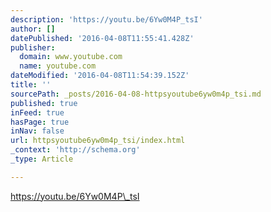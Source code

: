 ```yaml
---
description: 'https://youtu.be/6Yw0M4P_tsI'
author: []
datePublished: '2016-04-08T11:55:41.428Z'
publisher:
  domain: www.youtube.com
  name: youtube.com
dateModified: '2016-04-08T11:54:39.152Z'
title: ''
sourcePath: _posts/2016-04-08-httpsyoutube6yw0m4p_tsi.md
published: true
inFeed: true
hasPage: true
inNav: false
url: httpsyoutube6yw0m4p_tsi/index.html
_context: 'http://schema.org'
_type: Article

---
```

https://youtu.be/6Yw0M4P\_tsI